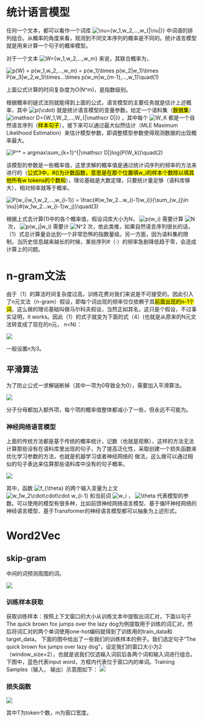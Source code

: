 # 统计语言模型

任何一个文本，都可以看作一个词库 ![\nu=\{w_1,w_2,...,w_{|\nu|}\}](https://www.zhihu.com/equation?tex=%5Cnu%3D%5C%7Bw_1%2Cw_2%2C...%2Cw_%7B%7C%5Cnu%7C%7D%5C%7D&consumer=ZHI_MENG) 中词语的排列组合。从概率的角度来看，观测到不同文本序列的概率是不同的。统计语言模型就是用来计算一个句子的概率模型。

对于一个文本 ![W=\{w_1,w_2,...,w_m\}](https://www.zhihu.com/equation?tex=W%3D%5C%7Bw_1%2Cw_2%2C...%2Cw_m%5C%7D&consumer=ZHI_MENG) 来说，其联合概率为，

![p(W) = p(w_1,w_2,...,w_m) = p(w_1)\times p(w_2|w_1)\times P(w_3|w_2,w_1)\times...\times p(w_m|w_{m-1},...,w_1)\quad(1)](https://www.zhihu.com/equation?tex=p%28W%29+%3D+p%28w_1%2Cw_2%2C...%2Cw_m%29+%3D+p%28w_1%29%5Ctimes+p%28w_2%7Cw_1%29%5Ctimes+P%28w_3%7Cw_2%2Cw_1%29%5Ctimes...%5Ctimes+p%28w_m%7Cw_%7Bm-1%7D%2C...%2Cw_1%29%5Cquad%281%29&consumer=ZHI_MENG)

上面公式计算的时间复杂度为O(N^m)，是指数级别。

根据概率的链式法则就能得到上面的公式，语言模型的主要任务就是估计上述概率，其中 ![p(\cdot)](https://www.zhihu.com/equation?tex=p%28%5Ccdot%29&consumer=ZHI_MENG) 就是统计语言模型的变量参数。给定一个语料集（<mark>数据集</mark>） ![\mathscr D=\{W_1,W_2,...,W_{|\mathscr D|}\}](https://www.zhihu.com/equation?tex=%5Cmathscr+D%3D%5C%7BW_1%2CW_2%2C...%2CW_%7B%7C%5Cmathscr+D%7C%7D%5C%7D&consumer=ZHI_MENG) ，其中每个 ![W_K](https://www.zhihu.com/equation?tex=W_K&consumer=ZHI_MENG) 都是一个自然语言序列（<mark>样本句子</mark>），接下来可以通过最大似然估计（MLE Maximum Likelihood Estimation）来估计模型参数，即调整模型参数使得观测数据的出现概率最大。

![P^* = argmax\sum_{k=1}^{|\mathscr D|}log(P(W_k))\quad(2)](https://www.zhihu.com/equation?tex=P%5E%2A+%3D+argmax%5Csum_%7Bk%3D1%7D%5E%7B%7C%5Cmathscr+D%7C%7Dlog%28P%28W_k%29%29%5Cquad%282%29&consumer=ZHI_MENG)

该模型的参数是一些概率值，这里求解的概率值是通过统计词序列的频率的方法来进行的（<mark>公式3中，#()为计数函数，意思是在那个位置填w_i的样本个数除以填其他所有w tokens的个数和</mark>），理论基础是大数定理，只要统计量足够（语料库够大），相对频率就等于概率。

![P(w_i|w_1,w_2,...,w_{i-1}) = \frac{\#(w_1w_2...w_{i-1}w_i)}{\sum_{w_{j\in \nu}}\#(w_1w_2...w_{i-1}w_j)}\quad(3)](https://www.zhihu.com/equation?tex=P%28w_i%7Cw_1%2Cw_2%2C...%2Cw_%7Bi-1%7D%29+%3D+%5Cfrac%7B%5C%23%28w_1w_2...w_%7Bi-1%7Dw_i%29%7D%7B%5Csum_%7Bw_%7Bj%5Cin+%5Cnu%7D%7D%5C%23%28w_1w_2...w_%7Bi-1%7Dw_j%29%7D%5Cquad%283%29&consumer=ZHI_MENG)

根据上式去计算(1)中的各个概率值，假设词库大小为N， ![p(w_i)](https://www.zhihu.com/equation?tex=p%28w_i%29&consumer=ZHI_MENG) 需要计算 ![N](https://www.zhihu.com/equation?tex=N&consumer=ZHI_MENG) 次， ![p(w_j|w_i)](https://www.zhihu.com/equation?tex=p%28w_j%7Cw_i%29&consumer=ZHI_MENG) 需要计 ![N^2](https://www.zhihu.com/equation?tex=N%5E2&consumer=ZHI_MENG) 次，依此类推，如果自然语言序列很长的话，（1）式总计算量会达到一个非常恐怖的指数量级。另一方面，因为语料集的限制，当历史信息越来越长的时候，某些序列#（·）的频率急剧降低趋于零，会造成计算上的问题。

# n-gram文法

由于（1）的算法时间复杂度过高，训练花费对我们来说是不可接受的。因此引入了n元文法（n-gram）假设，即每个词出现的频率仅仅依赖于其<mark>前面出现的n-1个词</mark>，这么做的理论基础叫做马尔科夫假设，当然正如其名，这只是个假设，不过事实证明，it works。因此（1）的式子就变为下面的式（4）(也就是从原来的N元文法转变成了现在的n元， n<N)：

![](/Users/liuting/Library/Application%20Support/marktext/images/2023-04-13-15-31-06-image.png)

一般设置n为3。

## 平滑算法

为了防止公式一求解链断掉（其中一项为0导致全为0），需要加入平滑算法。

![](/Users/liuting/Library/Application%20Support/marktext/images/2023-04-13-15-37-22-image.png)

分子分母都加入额外项，每个项的概率值整体都减小了一些，但永远不可能为。

### 神经网络语言模型

上面的传统方法都是基于传统的概率统计，记数（也就是观察），这样的方法无法计算那些没有在语料库里出现的句子，为了提高泛化性，采取创建一个损失函数来优化学习参数的方法，也就是机器学习或者神经网络的 做法，这么做可以通过相似的句子表达来估算那些语料库中没有的句子概率。

![](/Users/liuting/Library/Application%20Support/marktext/images/2023-04-13-15-49-58-image.png)

其中，函数 ![f_{\theta}](https://www.zhihu.com/equation?tex=f_%7B%5Ctheta%7D&consumer=ZHI_MENG) 的两个输入变量为上文 ![w_1w_2\cdot\cdot\cdot w_{i-1}](https://www.zhihu.com/equation?tex=w_1w_2%5Ccdot%5Ccdot%5Ccdot+w_%7Bi-1%7D&consumer=ZHI_MENG) 和当前词 ![w_i](https://www.zhihu.com/equation?tex=w_i&consumer=ZHI_MENG) ， ![\theta](https://www.zhihu.com/equation?tex=%5Ctheta&consumer=ZHI_MENG) 代表模型的参数。可以使用的模型有很多种，比如前馈神经网络语言模型、基于循环神经网络的神经语言模型、基于Transformer的神经语言模型都可以抽象为上述形式。

# Word2Vec

## skip-gram

中间的词预测周围的词。

![](/Users/liuting/Library/Application%20Support/marktext/images/2023-04-13-16-12-58-image.png)

### 训练样本获取

获取训练样本：按照上下文窗口的大小从训练文本中提取出词汇对，下面以句子The quick brown fox jumps over the lazy dog为例提取用于训练的词汇对，然后将词汇对的两个单词使用one-hot编码就得到了训练用的train_data和target_data。 下面的图中给出了一些我们的训练样本的例子。我们选定句子“The quick brown fox jumps over lazy dog”，设定我们的窗口大小为2（window_size=2），也就是说我们仅选输入词前后各两个词和输入词进行组合。下图中，蓝色代表input word，方框内代表位于窗口内的单词。Training Samples（输入， 输出）示意图如下：
![](/Users/liuting/Library/Application%20Support/marktext/images/2023-04-13-16-18-38-image.png)

### 损失函数

![](/Users/liuting/Library/Application%20Support/marktext/images/2023-04-13-16-19-16-image.png)

其中T为token个数，m为窗口宽度。

